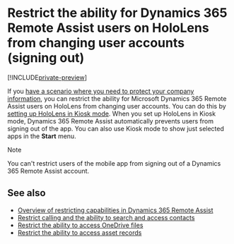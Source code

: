 

# Restrict the ability for Dynamics 365 Remote Assist users on HoloLens from changing user accounts (signing out)

[!INCLUDE[private-preview](../includes/private-preview.md)]

If you [have a scenario where you need to protect your company information](restricted-mode-overview.md), you can restrict the ability for Microsoft Dynamics 365 Remote Assist users on HoloLens from changing user accounts. You can do this by [setting up HoloLens in Kiosk mode](https://docs.microsoft.com/hololens/hololens-kiosk?tabs=uisak%2Cnonaadlogon). When you set up HoloLens in Kiosk mode, Dynamics 365 Remote Assist automatically prevents users from signing out of the app. You can also use Kiosk mode to show just selected apps in the **Start** menu. 

> [!NOTE]
> You can't restrict users of the mobile app from signing out of a Dynamics 365 Remote Assist account. 

## See also

- [Overview of restricting capabilities in Dynamics 365 Remote Assist](restricted-mode-overview.md)
- [Restrict calling and the ability to search and access contacts](restricted-mode-calling.md)
- [Restrict the ability to access OneDrive files](restricted-mode-files.md)
- [Restrict the ability to access asset records](restricted-mode-assets.md)
